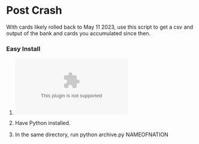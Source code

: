 # Post Crash

With cards likely rolled back to May 11 2023, use this script to get a csv and output of the bank and cards you accumulated since then.

### Easy Install

1. ![Install and extract the zip file](https://github.com/Kractero/post-crash/archive/refs/heads/main.zip)

2. Have Python installed.

3. In the same directory, run python archive.py NAMEOFNATION
